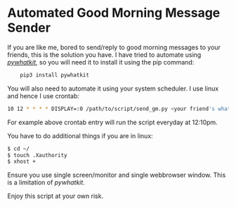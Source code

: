 # Automated Good Morning Message Sender

If you are like me, bored to send/reply to good morning messages to your friends, this is the solution you have.
I have tried to automate using [_pywhatkit_](https://github.com/Ankit404butfound/PyWhatKit), so you will need it
to install it using the pip command:

```sh
    pip3 install pywhatkit
```

You will also need to automate it using your system scheduler. I use linux and hence I use crontab:

```sh
10 12 * * * * DISPLAY=:0 /path/to/script/send_gm.py <your friend's whatsapp number> >> ~/cron.log 2>&1
```

For example above crontab entry will run the script everyday at 12:10pm.

You have to do additional things if you are in linux:

```sh
$ cd ~/
$ touch .Xauthority
$ xhost +
```

Ensure you use single screen/monitor and single webbrowser window. This is a limitation of _pywhatkit_.

Enjoy this script at your own risk.

